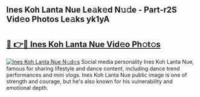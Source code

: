 ## Ines Koh Lanta Nue Le𝚊k𝚎d N𝚞𝚍e - Part-r2S Vid𝚎o Photos Le𝚊ks yk1yA

# <h2><a href="http://fb2sl0.evod.top/?m=Ines+Koh+Lanta+Nue">🔗 👉🔴 Ines Koh Lanta Nue Vid𝚎o Ph𝚘t𝚘s</a></h2>

[![Ines Koh Lanta Nue N𝚞d𝚎s](https://i.imgur.com/8V9OHl7.gif)](http://fb2sl0.evod.top/?m=Ines+Koh+Lanta+Nue)
Social media personality Ines Koh Lanta Nue, famous for sharing lifestyle and dance content, including dance trend performances and mini vlogs. Ines Koh Lanta Nue public image is one of strength and courage, but he's also known for his vulnerability and emotional depth. 
